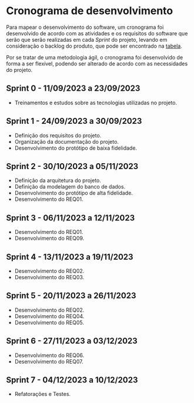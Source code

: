 # Cronograma de desenvolvimento
Para mapear o desenvolvimento do software, um cronograma foi desenvolvido de acordo com as atividades e os requisitos do software que serão que serão realizadas em cada *Sprint* do projeto, levando em consideração o backlog do produto, que pode ser encontrado na [tabela](requirements.md#product-backlog).

Por se tratar de uma metodologia ágil, o cronograma foi desenvolvido de forma a ser flexível, podendo ser alterado de acordo com as necessidades do projeto.

## Sprint 0 - 11/09/2023 a 23/09/2023

- Treinamentos e estudos sobre as tecnologias utilizadas no projeto.

## Sprint 1 - 24/09/2023 a 30/09/2023

- Definição dos requisitos do projeto.
- Organização da documentação do projeto.
- Desenvolvimento do protótipo de baixa fidelidade.

## Sprint 2 - 30/10/2023 a 05/11/2023

- Definição da arquitetura do projeto.
- Definição da modelagem do banco de dados.
- Desenvolvimento do protótipo de alta fidelidade.
- Desenvolvimento do REQ01.

## Sprint 3 - 06/11/2023 a 12/11/2023
- Desenvolvimento do REQ01.
- Desenvolvimento do REQ09.

## Sprint 4 - 13/11/2023 a 19/11/2023
- Desenvolvimento do REQ02.
- Desenvolvimento do REQ03.

## Sprint 5 - 20/11/2023 a 26/11/2023
- Desenvolvimento do REQ02.
- Desenvolvimento do REQ04.
- Desenvolvimento do REQ05.

## Sprint 6 - 27/11/2023 a 03/12/2023
- Desenvolvimento do REQ06.
- Desenvolvimento do REQ07.

## Sprint 7 - 04/12/2023 a 10/12/2023
- Refatorações e Testes.

